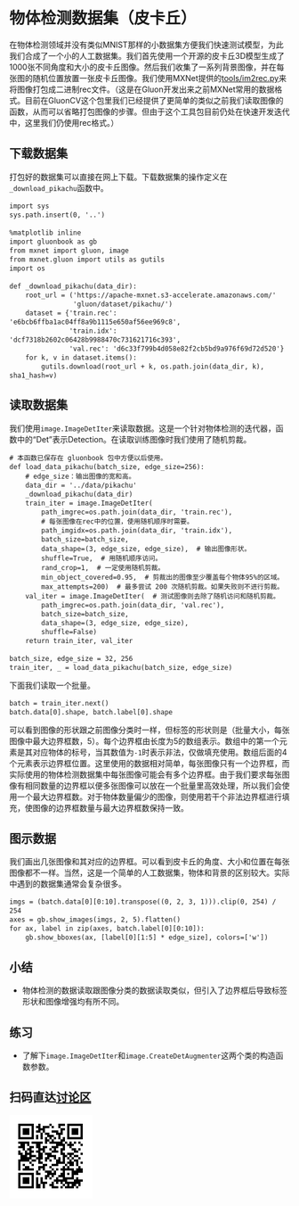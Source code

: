 # 物体检测数据集（皮卡丘）

在物体检测领域并没有类似MNIST那样的小数据集方便我们快速测试模型，为此我们合成了一个小的人工数据集。我们首先使用一个开源的皮卡丘3D模型生成了1000张不同角度和大小的皮卡丘图像。然后我们收集了一系列背景图像，并在每张图的随机位置放置一张皮卡丘图像。我们使用MXNet提供的[tools/im2rec.py](https://github.com/apache/incubator-mxnet/blob/master/tools/im2rec.py)来将图像打包成二进制rec文件。（这是在Gluon开发出来之前MXNet常用的数据格式。目前在GluonCV这个包里我们已经提供了更简单的类似之前我们读取图像的函数，从而可以省略打包图像的步骤。但由于这个工具包目前仍处在快速开发迭代中，这里我们仍使用rec格式。）

## 下载数据集

打包好的数据集可以直接在网上下载。下载数据集的操作定义在`_download_pikachu`函数中。

```{.python .input  n=1}
import sys
sys.path.insert(0, '..')

%matplotlib inline
import gluonbook as gb
from mxnet import gluon, image
from mxnet.gluon import utils as gutils
import os

def _download_pikachu(data_dir):
    root_url = ('https://apache-mxnet.s3-accelerate.amazonaws.com/'
                'gluon/dataset/pikachu/')
    dataset = {'train.rec': 'e6bcb6ffba1ac04ff8a9b1115e650af56ee969c8',
               'train.idx': 'dcf7318b2602c06428b9988470c731621716c393',
               'val.rec': 'd6c33f799b4d058e82f2cb5bd9a976f69d72d520'}
    for k, v in dataset.items():
        gutils.download(root_url + k, os.path.join(data_dir, k), sha1_hash=v)
```

## 读取数据集

我们使用`image.ImageDetIter`来读取数据。这是一个针对物体检测的迭代器，函数中的“Det”表示Detection。在读取训练图像时我们使用了随机剪裁。

```{.python .input  n=2}
# 本函数已保存在 gluonbook 包中方便以后使用。
def load_data_pikachu(batch_size, edge_size=256):
    # edge_size：输出图像的宽和高。
    data_dir = '../data/pikachu'
    _download_pikachu(data_dir)
    train_iter = image.ImageDetIter(
        path_imgrec=os.path.join(data_dir, 'train.rec'),
        # 每张图像在rec中的位置，使用随机顺序时需要。
        path_imgidx=os.path.join(data_dir, 'train.idx'),
        batch_size=batch_size,
        data_shape=(3, edge_size, edge_size),  # 输出图像形状。
        shuffle=True,  # 用随机顺序访问。
        rand_crop=1,  # 一定使用随机剪裁。
        min_object_covered=0.95,  # 剪裁出的图像至少覆盖每个物体95%的区域。
        max_attempts=200)  # 最多尝试 200 次随机剪裁。如果失败则不进行剪裁。
    val_iter = image.ImageDetIter(  # 测试图像则去除了随机访问和随机剪裁。
        path_imgrec=os.path.join(data_dir, 'val.rec'),
        batch_size=batch_size,
        data_shape=(3, edge_size, edge_size),
        shuffle=False)
    return train_iter, val_iter

batch_size, edge_size = 32, 256
train_iter, _ = load_data_pikachu(batch_size, edge_size)
```

下面我们读取一个批量。

```{.python .input  n=3}
batch = train_iter.next()
batch.data[0].shape, batch.label[0].shape
```

可以看到图像的形状跟之前图像分类时一样，但标签的形状则是（批量大小，每张图像中最大边界框数，5）。每个边界框由长度为5的数组表示。数组中的第一个元素是其对应物体的标号，当其数值为`-1`时表示非法，仅做填充使用。数组后面的4个元素表示边界框位置。这里使用的数据相对简单，每张图像只有一个边界框，而实际使用的物体检测数据集中每张图像可能会有多个边界框。由于我们要求每张图像有相同数量的边界框以便多张图像可以放在一个批量里高效处理，所以我们会使用一个最大边界框数。对于物体数量偏少的图像，则使用若干个非法边界框进行填充，使图像的边界框数量与最大边界框数保持一致。

## 图示数据

我们画出几张图像和其对应的边界框。可以看到皮卡丘的角度、大小和位置在每张图像都不一样。当然，这是一个简单的人工数据集，物体和背景的区别较大。实际中遇到的数据集通常会复杂很多。

```{.python .input  n=4}
imgs = (batch.data[0][0:10].transpose((0, 2, 3, 1))).clip(0, 254) / 254
axes = gb.show_images(imgs, 2, 5).flatten()
for ax, label in zip(axes, batch.label[0][0:10]):
    gb.show_bboxes(ax, [label[0][1:5] * edge_size], colors=['w'])
```

## 小结

* 物体检测的数据读取跟图像分类的数据读取类似，但引入了边界框后导致标签形状和图像增强均有所不同。

## 练习

* 了解下`image.ImageDetIter`和`image.CreateDetAugmenter`这两个类的构造函数参数。

## 扫码直达[讨论区](https://discuss.gluon.ai/t/topic/7022)

![](../img/qr_object-detection-dataset.svg)
